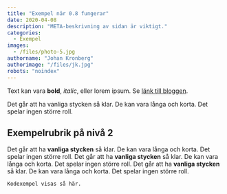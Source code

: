 ```yaml
---
title: "Exempel när 0.8 fungerar"
date: 2020-04-08
description: "META-beskrivning av sidan är viktigt."
categories:
  - Exempel
images:
  - /files/photo-5.jpg
authorname: "Johan Kronberg"
authorimage: "/files/jk.jpg"
robots: "noindex"
---
```


Text kan vara **bold**, _italic_, eller lorem ipsum. Se [länk till bloggen](https://krompaco.nu).
<!--more-->
Det går att ha vanliga stycken så klar. De kan vara långa och korta. Det spelar ingen större roll.

## Exempelrubrik på nivå 2

Det går att ha **vanliga stycken** så klar. De kan vara långa och korta. Det spelar ingen större roll. Det går att ha **vanliga stycken** så klar. De kan vara långa och korta. Det spelar ingen större roll. Det går att ha **vanliga stycken** så klar. De kan vara långa och korta. Det spelar ingen större roll.

```
Kodexempel visas så här.
```
